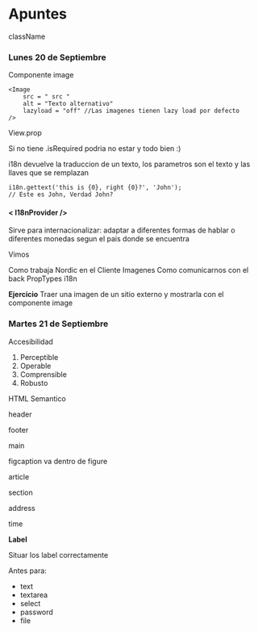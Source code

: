 # Apuntes

className

### Lunes 20 de Septiembre

Componente image

~~~
<Image
    src = " src "
    alt = "Texto alternativo"
    lazyload = "off" //Las imagenes tienen lazy load por defecto
/>
~~~

View.prop

Si no tiene .isRequired podria no estar y todo bien :)

i18n devuelve la traduccion de un texto, los parametros son el texto y las llaves que se remplazan

~~~
i18n.gettext('this is {0}, right {0}?', 'John');
// Este es John, Verdad John?
~~~

#### < I18nProvider />

Sirve para internacionalizar: adaptar a diferentes formas de hablar o diferentes monedas segun el pais donde se encuentra

Vimos

Como trabaja Nordic en el Cliente
Imagenes
Como comunicarnos con el back
PropTypes
i18n

**Ejercicio**
Traer una imagen de un sitio externo y mostrarla con el componente image

### Martes 21 de Septiembre

Accesibilidad

1. Perceptible
2. Operable 
3. Comprensible
4. Robusto

HTML Semantico

header

footer

main

figcaption va dentro de figure

article

section

address

time

**Label**

Situar los label correctamente

Antes para: 

- text
- textarea
- select
- password
- file

